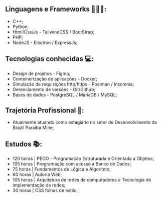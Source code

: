 ## Linguagens e Frameworks 👨🏽‍💻:
  * C++; <br>
  * Python; <br>
  * Html/Css/Js - TailwindCSS / BootStrap; <br> 
  * PHP; <br>
  * NodeJS - Electron / ExpressJs; <br> 

## Tecnologias conhecidas 💻:
  * Design de projetos - Figma; <br>
  * Conteinerização de aplicações - Docker; <br>
  * Simulação de requisições http/https - Postman / Insomnia; <br>
  * Gerenciamento de versões - Git/Github; <br>
  * Bases de dados - PostgreSQL / MariaDB / MySQL;

## Trajetória Profissional 💼:
  * Atualmente atuando como estagiário no setor de Desenvolvimento da Brazil Paraiba Mine;

## Estudos 📚:
  * 120 horas | PEOO - Programação Estruturada e Orientada a Objetos; <br>
  * 105 horas | Programação com acesso a Banco de Dados;<br>
  * 75 horas | Fundamentos de Lógica e Algoritmo; <br>
  * 60 horas | Autoria Web;<br>
  * 105 horas | Arquitetura de redes de computadores e Tecnologia de implementação de redes;<br>
  * 30 horas | CSS folhas de estilo; <br>
<!--
**ton3l/ton3l** is a ✨ _special_ ✨ repository because its `README.md` (this file) appears on your GitHub profile.

Here are some ideas to get you started:

- 🔭 I’m currently working on ...
- 🌱 I’m currently learning ...
- 👯 I’m looking to collaborate on ...
- 🤔 I’m looking for help with ...
- 💬 Ask me about ...
- 📫 How to reach me: ...
- 😄 Pronouns: ...
- ⚡ Fun fact: ...
-->
